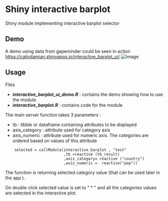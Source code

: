 # Shiny interactive barplot
Shiny module implementing interactive barplot selector 

## Demo
A demo using data from gapeminder could be seen in action https://calindamian.shinyapps.io/interactive_barplot_ui/
![image](https://user-images.githubusercontent.com/61669129/77831104-5adb2600-712d-11ea-8504-9cebe4b91b4a.png)

## Usage
Files 
  -  ***interactive_barplot_ui_demo.R*** : contains the demo showing how to use the module.
  -  ***interactive_barplot.R*** : contains code for the module

The main server function takes 3 parameters :
  - tb  : tibble or dataframe containing attributes to be displayed
  - axis_category : attribute used for category axis
  - axis_numeric  : attribute used for numeric axis. The categories are ordered based on values of this attribute

```
    selected = callModule(interactive_barplot , "test" 
                          ,tb =reactive (tb_result) 
                          ,axis_category= reactive ("country")
                          ,axis_numeric =  reactive("pop"))
```
The function is returning selected category value (that can be used later in the app ).

On double click selected value is set to " * " and all the categories values are selected in the interactive plot.
